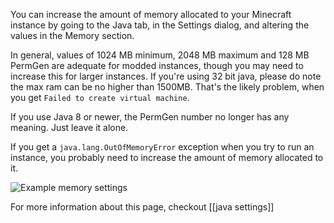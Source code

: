 You can increase the amount of memory allocated to your Minecraft instance by going to the Java tab, in the Settings dialog, and altering the values in the Memory section.

In general, values of 1024 MB minimum, 2048 MB maximum and 128 MB PermGen are adequate for modded instances, though you may need to increase this for larger instances. If you're using 32 bit java, please do note the max ram can be no higher than 1500MB. That's the likely problem, when you get `Failed to create virtual machine`.

If you use Java 8 or newer, the PermGen number no longer has any meaning. Just leave it alone.

If you get a `java.lang.OutOfMemoryError` exception when you try to run an instance, you probably need to increase the amount of memory allocated to it.

![Example memory settings](https://i.imgur.com/1PLWTtw.png)

For more information about this page, checkout [[java settings]]